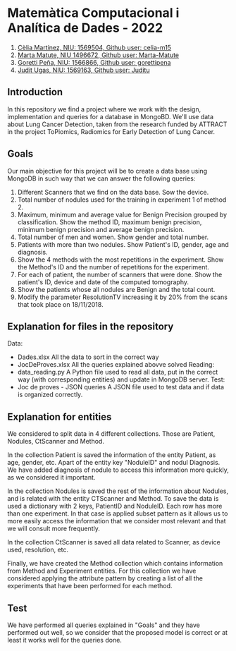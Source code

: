 # Matemàtica Computacional i Analítica de Dades - 2022
1. [Cèlia Martínez, NIU: 1569504, Github user: celia-m15](https://github.com/celia-m15) 
2. [Marta Matute, NIU 1496672, Github user: Marta-Matute](https://github.com/Marta-Matute)
3. [Goretti Peña, NIU: 1566866, Github user: gorettipena](https://github.com/gorettipena)
5. [Judit Ugas, NIU: 1569163, Github user: Juditu](https://github.com/Juditu)

## Introduction
In this repository we find a project where we work with the design, implementation and queries for a database in MongoBD. We'll use data about Lung Cancer Detection, taken from the research funded by ATTRACT in the project ToPiomics, Radiomics for Early Detection of Lung Cancer. 

## Goals
Our main objective for this project will be to create a data base using MongoDB in such way that we can answer the following queries:
1. Different Scanners that we find on the data base. Sow the device.
2. Total number of nodules used for the training in experiment 1 of method 2. 
3. Maximum, minimum and average value for Benign Precision grouped by classification. Show the method ID, maximum benign precision, minimum benign precision and average benign precision. 
4. Total number of men and women. Show gender and total number.
5. Patients with more than two nodules. Show Patient's ID, gender, age and diagnosis. 
6. Show the 4 methods with the most repetitions in the experiment. Show the Method's ID and the number of repetitions for the experiment. 
7. For each of patient, the number of scanners that were done. Show the patient's ID, device and date of the computed tomography. 
8. Show the patients whose all nodules are Benign and the total count. 
9. Modify the parameter ResolutionTV increasing it by 20% from the scans that took place on 18/11/2018.

## Explanation for files in the repository 
Data:
  - Dades.xlsx
    All the data to sort in the correct way
  - JocDeProves.xlsx
    All the queries explained abovve solved
Reading:
  - data_reading.py
    A Python file used to read all data, put in the correct way (with corresponding entities) and update in MongoDB server.
Test:
  - Joc de proves - JSON queries
    A JSON file used to test data and if data is organized correctly.
    
 ## Explanation for entities
 We considered to split data in 4 different collections. Those are Patient, Nodules, CtScanner and Method.
 
In the collection Patient is saved the information of the entity Patient, as age, gender, etc. Apart of the entity key "NoduleID" and nodul Diagnosis. We have added diagnosis of nodule to access this information more quickly, as we considered it important.
 
 In the collection Nodules is saved the rest of the information about Nodules, and is related with the entity CTScanner and Method. To save the data is used a dictionary with 2 keys, PatientID and NoduleID. Each row has more than one experiment. In that case is applied subset pattern as it allows us to more easily access the information that we consider most relevant and that we will consult more frequently.
 
 In the collection CtScanner is saved all data related to Scanner, as device used, resolution, etc.

Finally, we have created the Method collection which contains information from Method and Experiment entities. For this collection we have considered applying the attribute pattern by creating a list of all the experiments that have been performed for each method.

## Test
We have performed all queries explained in "Goals" and they have performed out well, so we consider that the proposed model is correct or at least it works well for the queries done.

